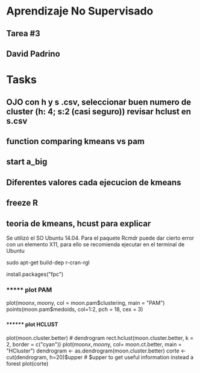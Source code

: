 # Aprendizaje No Supervisado
## Tarea #3

## David Padrino

# Tasks
## OJO con h y s .csv, seleccionar buen numero de cluster (h: 4; s:2 (casi seguro)) revisar hclust en s.csv
## function comparing kmeans vs pam
## start a_big
## Diferentes valores cada ejecucion de kmeans
## freeze R
## teoria de kmeans, hcust para explicar 


Se utilizó el SO Ubuntu 14.04.
Para el paquete Rcmdr puede dar cierto error con un elemento X11, para ello se recomienda ejecutar en el terminal de Ubuntu

sudo apt-get build-dep r-cran-rgl



install.packages("fpc")







### ***** plot PAM
plot(moon$x, moon$y, col = moon.pam$clustering, main = "PAM")
points(moon.pam$medoids,
       col=1:2,
       pch = 18,
       cex = 3)
###


#### ****** plot HCLUST
plot(moon.cluster.better) # dendrogram
rect.hclust(moon.cluster.better, k = 2, border = c("cyan"))
plot(moon$x, moon$y, col= moon.ct.better, main = "HCluster")
dendrogram <- as.dendrogram(moon.cluster.better)
corte <- cut(dendrogram, h=20)$upper # $upper to get useful information instead a forest
plot(corte)













